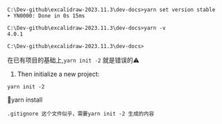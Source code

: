 #

```
C:\Dev-github\excalidraw-2023.11.3\dev-docs>yarn set version stable
➤ YN0000: Done in 0s 15ms

C:\Dev-github\excalidraw-2023.11.3\dev-docs>yarn -v
4.0.1

C:\Dev-github\excalidraw-2023.11.3\dev-docs>
```

在已有项目的基础上,`yarn init -2` 就是错误的⚠️

1. Then initialize a new project:

```
yarn init -2
```

📌yarn install

```
.gitignore 这个文件似乎，需要yarn init -2 生成的内容
```


